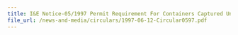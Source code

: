 ```yaml
---
title: I&E Notice-05/1997 Permit Requirement For Containers Captured Under HS Code 9892 00 26
file_url: /news-and-media/circulars/1997-06-12-Circular0597.pdf
---
```


